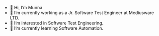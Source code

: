 - 👋 Hi, I’m Munna
- 💞️ I’m currently working as a Jr. Software Test Engineer at Mediusware LTD.
- 👀 I’m interested in Software Test Engineering.
- 🌱 I’m currently learning Software Automation.

<!---
mdmostafamunna/mdmostafamunna is a ✨ special ✨ repository because its `README.md` (this file) appears on your GitHub profile.
You can click the Preview link to take a look at your changes.
--->
